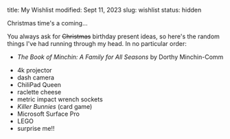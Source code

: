title: My Wishlist
modified: Sept 11, 2023
slug: wishlist
status: hidden

Christmas time's a coming...

You always ask for <del>Christmas</del> birthday present ideas, so here's the
random things I've had running through my head. In no particular order:

<div class="real-list" markdown=1>

- *The Book of Minchin: A Family for All Seasons* by Dorthy Minchin-Comm
<!-- -   Hugh Nibley's *Teachings of the Book of Mormon* (Parts
    [2](http://www.byubookstore.com/ePOS?this_category=278&store=439&item_number=1-59156-572-3&form=shared3/gm/detail.html&design=439),
    [3](http://www.byubookstore.com/ePOS?this_category=278&store=439&item_number=1-59156-573-1&form=shared3/gm/detail.html&design=439),
    and
    [4](http://www.byubookstore.com/ePOS?this_category=278&store=439&item_number=1-59156-574-X&form=shared3/gm/detail.html&design=439)
    at the BYU Bookstore)-->
- 4k projector
- dash camera
- ChiliPad Queen <!-- https://www.chilitechnology.com/products/chilipad-cube-dual-zone-queen -->
- raclette cheese
- metric impact wrench sockets
- *Killer Bunnies* (card game)
- Microsoft Surface Pro
- LEGO
- surprise me!!

</div>
